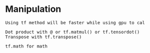 # Manipulation 
<pre>
Using tf method will be faster while using gpu to cal
</pre>

<pre>
Dot product with @ or tf.matmul() or tf.tensordot()
Transpose with tf.transpose()</pre>

<pre>
tf.math for math</pre>